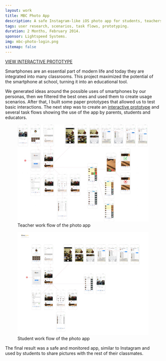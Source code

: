 ```yaml
---
layout: work
title: MBC Photo App
description: A safe Instagram-like iOS photo app for students, teachers and parents that allows collaboration in the classroom.
tags: user research, scenarios, task flows, prototyping.
duration: 2 Months, February 2014.
sponsor: Lightspeed Systems.
img: mbc-photo-login.png
sitemap: false
---
```

<a href="/work/projects/protos/photoapp_proto-student_v2.pdf" class="button">VIEW INTERACTIVE PROTOTYPE</a>

Smartphones are an essential part of modern life and today they are integrated into many classrooms. This project maximized the potential of the smartphone at school, turning it into an educational tool.

We generated ideas around the possible uses of smartphones by our personas, then we filtered the best ones and used them to create usage scenarios. After that, I built some paper prototypes that allowed us to test basic interactions. The next step was to create an <a href="/work/projects/protos/photoapp_proto-student_v2.pdf">interactive prototype</a> and several task flows showing the use of the app by parents, students and educators.

<figure><a href="/images/photoapp-flow.jpg"><img src="/images/photoapp-flow-small.jpg" alt="teacher work flow of the photo app"></a><figcaption>Teacher work flow of the photo app</figcaption></figure>


<figure><a href="/images/photoapp_flow-student.png"><img src="/images/photoapp_flow-student.jpg" alt="student work flow of the photo app"></a><figcaption>Student work flow of the photo app</figcaption></figure>

The final result was a safe and monitored app, similar to Instagram and used by students to share pictures with the rest of their classmates.
